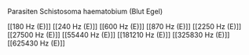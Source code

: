 Parasiten Schistosoma haematobium (Blut Egel)

[[180 Hz (E)]]
[[240 Hz (E)]]
[[600 Hz (E)]]
[[870 Hz (E)]]
[[2250 Hz (E)]]
[[27500 Hz (E)]]
[[55440 Hz (E)]]
[[181210 Hz (E)]]
[[325830 Hz (E)]]
[[625430 Hz (E)]]